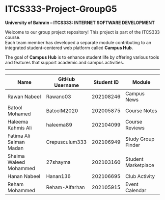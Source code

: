 # ITCS333-Project-GroupG5

**University of Bahrain – ITCS333: INTERNET SOFTWARE DEVELOPMENT**

Welcome to our group project repository! This project is part of the ITCS333 course.  
Each team member has developed a separate module contributing to an integrated student-centered web platform called **Campus Hub**.

The goal of **Campus Hub** is to enhance student life by offering various tools and features that support academic and campus activities.

---

| Name                        | GitHub Username     | Student ID | Module               |
|-----------------------------|---------------------|------------|-----------------------|
| Rawan Nabeel                | Rawano03            | 202108246  | Campus News          |
| Batool Mohamed             | BatoolM2020         | 202005875  | Course Notes         |
| Haleema Kahmis Ali         | haleema89           | 202104099  | Course Reviews       |
| Fatima Ali Salman Madan    | Crepusculum333      | 202106949  | Study Group Finder   |
| Shaima Waleed Mohammed     | 27shayma            | 202103160  | Student Marketplace  |
| Hanan Nabeel               | Hanan136            | 202106695  | Club Activity        |
| Reham Mohammed             | Reham-Alfarhan      | 202105915  | Event Calendar       |
